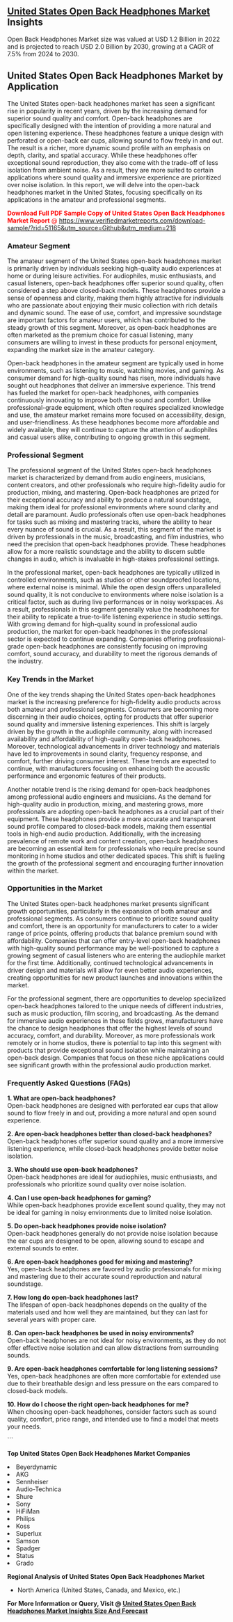 <h2><a href="https://www.verifiedmarketreports.com/download-sample/?rid=51165&amp;utm_source=Github&amp;utm_medium=218" target="_blank">United States Open Back Headphones Market</a> Insights</h2><p>Open Back Headphones Market size was valued at USD 1.2 Billion in 2022 and is projected to reach USD 2.0 Billion by 2030, growing at a CAGR of 7.5% from 2024 to 2030.</p><p> <h2>United States Open Back Headphones Market by Application</h2> <p>The United States open-back headphones market has seen a significant rise in popularity in recent years, driven by the increasing demand for superior sound quality and comfort. Open-back headphones are specifically designed with the intention of providing a more natural and open listening experience. These headphones feature a unique design with perforated or open-back ear cups, allowing sound to flow freely in and out. The result is a richer, more dynamic sound profile with an emphasis on depth, clarity, and spatial accuracy. While these headphones offer exceptional sound reproduction, they also come with the trade-off of less isolation from ambient noise. As a result, they are more suited to certain applications where sound quality and immersive experience are prioritized over noise isolation. In this report, we will delve into the open-back headphones market in the United States, focusing specifically on its applications in the amateur and professional segments. <p><span class=""><span style="color: #ff0000;"><strong>Download Full PDF Sample Copy of United States Open Back Headphones Market Report</strong> @ </span><a href="https://www.verifiedmarketreports.com/download-sample/?rid=51165&amp;utm_source=Github&amp;utm_medium=218" target="_blank">https://www.verifiedmarketreports.com/download-sample/?rid=51165&amp;utm_source=Github&amp;utm_medium=218</a></span></p></p> <h3>Amateur Segment</h3> <p>The amateur segment of the United States open-back headphones market is primarily driven by individuals seeking high-quality audio experiences at home or during leisure activities. For audiophiles, music enthusiasts, and casual listeners, open-back headphones offer superior sound quality, often considered a step above closed-back models. These headphones provide a sense of openness and clarity, making them highly attractive for individuals who are passionate about enjoying their music collection with rich details and dynamic sound. The ease of use, comfort, and impressive soundstage are important factors for amateur users, which has contributed to the steady growth of this segment. Moreover, as open-back headphones are often marketed as the premium choice for casual listening, many consumers are willing to invest in these products for personal enjoyment, expanding the market size in the amateur category. <p>Open-back headphones in the amateur segment are typically used in home environments, such as listening to music, watching movies, and gaming. As consumer demand for high-quality sound has risen, more individuals have sought out headphones that deliver an immersive experience. This trend has fueled the market for open-back headphones, with companies continuously innovating to improve both the sound and comfort. Unlike professional-grade equipment, which often requires specialized knowledge and use, the amateur market remains more focused on accessibility, design, and user-friendliness. As these headphones become more affordable and widely available, they will continue to capture the attention of audiophiles and casual users alike, contributing to ongoing growth in this segment.</p> <h3>Professional Segment</h3> <p>The professional segment of the United States open-back headphones market is characterized by demand from audio engineers, musicians, content creators, and other professionals who require high-fidelity audio for production, mixing, and mastering. Open-back headphones are prized for their exceptional accuracy and ability to produce a natural soundstage, making them ideal for professional environments where sound clarity and detail are paramount. Audio professionals often use open-back headphones for tasks such as mixing and mastering tracks, where the ability to hear every nuance of sound is crucial. As a result, this segment of the market is driven by professionals in the music, broadcasting, and film industries, who need the precision that open-back headphones provide. These headphones allow for a more realistic soundstage and the ability to discern subtle changes in audio, which is invaluable in high-stakes professional settings. <p>In the professional market, open-back headphones are typically utilized in controlled environments, such as studios or other soundproofed locations, where external noise is minimal. While the open design offers unparalleled sound quality, it is not conducive to environments where noise isolation is a critical factor, such as during live performances or in noisy workspaces. As a result, professionals in this segment generally value the headphones for their ability to replicate a true-to-life listening experience in studio settings. With growing demand for high-quality sound in professional audio production, the market for open-back headphones in the professional sector is expected to continue expanding. Companies offering professional-grade open-back headphones are consistently focusing on improving comfort, sound accuracy, and durability to meet the rigorous demands of the industry.</p> <h3>Key Trends in the Market</h3> <p>One of the key trends shaping the United States open-back headphones market is the increasing preference for high-fidelity audio products across both amateur and professional segments. Consumers are becoming more discerning in their audio choices, opting for products that offer superior sound quality and immersive listening experiences. This shift is largely driven by the growth in the audiophile community, along with increased availability and affordability of high-quality open-back headphones. Moreover, technological advancements in driver technology and materials have led to improvements in sound clarity, frequency response, and comfort, further driving consumer interest. These trends are expected to continue, with manufacturers focusing on enhancing both the acoustic performance and ergonomic features of their products. <p>Another notable trend is the rising demand for open-back headphones among professional audio engineers and musicians. As the demand for high-quality audio in production, mixing, and mastering grows, more professionals are adopting open-back headphones as a crucial part of their equipment. These headphones provide a more accurate and transparent sound profile compared to closed-back models, making them essential tools in high-end audio production. Additionally, with the increasing prevalence of remote work and content creation, open-back headphones are becoming an essential item for professionals who require precise sound monitoring in home studios and other dedicated spaces. This shift is fueling the growth of the professional segment and encouraging further innovation within the market.</p> <h3>Opportunities in the Market</h3> <p>The United States open-back headphones market presents significant growth opportunities, particularly in the expansion of both amateur and professional segments. As consumers continue to prioritize sound quality and comfort, there is an opportunity for manufacturers to cater to a wider range of price points, offering products that balance premium sound with affordability. Companies that can offer entry-level open-back headphones with high-quality sound performance may be well-positioned to capture a growing segment of casual listeners who are entering the audiophile market for the first time. Additionally, continued technological advancements in driver design and materials will allow for even better audio experiences, creating opportunities for new product launches and innovations within the market.</p> <p>For the professional segment, there are opportunities to develop specialized open-back headphones tailored to the unique needs of different industries, such as music production, film scoring, and broadcasting. As the demand for immersive audio experiences in these fields grows, manufacturers have the chance to design headphones that offer the highest levels of sound accuracy, comfort, and durability. Moreover, as more professionals work remotely or in home studios, there is potential to tap into this segment with products that provide exceptional sound isolation while maintaining an open-back design. Companies that focus on these niche applications could see significant growth within the professional audio production market.</p> <h3>Frequently Asked Questions (FAQs)</h3> <p><strong>1. What are open-back headphones?</strong><br> Open-back headphones are designed with perforated ear cups that allow sound to flow freely in and out, providing a more natural and open sound experience.</p> <p><strong>2. Are open-back headphones better than closed-back headphones?</strong><br> Open-back headphones offer superior sound quality and a more immersive listening experience, while closed-back headphones provide better noise isolation.</p> <p><strong>3. Who should use open-back headphones?</strong><br> Open-back headphones are ideal for audiophiles, music enthusiasts, and professionals who prioritize sound quality over noise isolation.</p> <p><strong>4. Can I use open-back headphones for gaming?</strong><br> While open-back headphones provide excellent sound quality, they may not be ideal for gaming in noisy environments due to limited noise isolation.</p> <p><strong>5. Do open-back headphones provide noise isolation?</strong><br> Open-back headphones generally do not provide noise isolation because the ear cups are designed to be open, allowing sound to escape and external sounds to enter.</p> <p><strong>6. Are open-back headphones good for mixing and mastering?</strong><br> Yes, open-back headphones are favored by audio professionals for mixing and mastering due to their accurate sound reproduction and natural soundstage.</p> <p><strong>7. How long do open-back headphones last?</strong><br> The lifespan of open-back headphones depends on the quality of the materials used and how well they are maintained, but they can last for several years with proper care.</p> <p><strong>8. Can open-back headphones be used in noisy environments?</strong><br> Open-back headphones are not ideal for noisy environments, as they do not offer effective noise isolation and can allow distractions from surrounding sounds.</p> <p><strong>9. Are open-back headphones comfortable for long listening sessions?</strong><br> Yes, open-back headphones are often more comfortable for extended use due to their breathable design and less pressure on the ears compared to closed-back models.</p> <p><strong>10. How do I choose the right open-back headphones for me?</strong><br> When choosing open-back headphones, consider factors such as sound quality, comfort, price range, and intended use to find a model that meets your needs.</p> ```</p><p><strong>Top United States Open Back Headphones Market Companies</strong></p><div data-test-id=""><p><li>Beyerdynamic</li><li> AKG</li><li> Sennheiser</li><li> Audio-Technica</li><li> Shure</li><li> Sony</li><li> HiFiMan</li><li> Philips</li><li> Koss</li><li> Superlux</li><li> Samson</li><li> Spadger</li><li> Status</li><li> Grado</li></p><div><strong>Regional Analysis of&nbsp;United States Open Back Headphones Market</strong></div><ul><li dir="ltr"><p dir="ltr">North America&nbsp;(United States, Canada, and Mexico, etc.)</p></li></ul><p><strong>For More Information or Query, Visit @&nbsp;</strong><strong><a href="https://www.verifiedmarketreports.com/product/global-open-back-headphones-market-2019-by-manufacturers-regions-type-and-application-forecast-to-2024/?utm_source=Github&amp;utm_medium=218" target="_blank">United States Open Back Headphones Market Insights Size And Forecast</a></strong></p></div>
